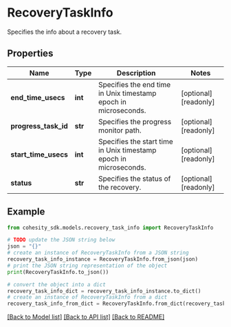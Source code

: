 # RecoveryTaskInfo

Specifies the info about a recovery task.

## Properties

Name | Type | Description | Notes
------------ | ------------- | ------------- | -------------
**end_time_usecs** | **int** | Specifies the end time in Unix timestamp epoch in microseconds. | [optional] [readonly] 
**progress_task_id** | **str** | Specifies the progress monitor path. | [optional] [readonly] 
**start_time_usecs** | **int** | Specifies the start time in Unix timestamp epoch in microseconds. | [optional] [readonly] 
**status** | **str** | Specifies the status of the recovery. | [optional] [readonly] 

## Example

```python
from cohesity_sdk.models.recovery_task_info import RecoveryTaskInfo

# TODO update the JSON string below
json = "{}"
# create an instance of RecoveryTaskInfo from a JSON string
recovery_task_info_instance = RecoveryTaskInfo.from_json(json)
# print the JSON string representation of the object
print(RecoveryTaskInfo.to_json())

# convert the object into a dict
recovery_task_info_dict = recovery_task_info_instance.to_dict()
# create an instance of RecoveryTaskInfo from a dict
recovery_task_info_from_dict = RecoveryTaskInfo.from_dict(recovery_task_info_dict)
```
[[Back to Model list]](../README.md#documentation-for-models) [[Back to API list]](../README.md#documentation-for-api-endpoints) [[Back to README]](../README.md)


